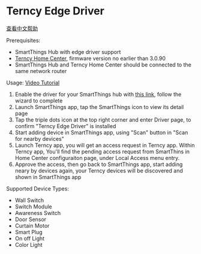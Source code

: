 # Terncy Edge Driver

[查看中文帮助](README.zh-cn.md)

Prerequisites:

- SmartThings Hub with edge driver support
- [Terncy Home Center](https://www.terncy.com), firmware version no earlier than 3.0.90
- SmartThings Hub and Terncy Home Center should be connected to the same network router

Usage: [Video Tutorial](https://youtu.be/TdaIbzesC4s)

1. Enable the driver for your SmartThings hub with [this link](https://bestow-regional.api.smartthings.com/invite/akMXbgae5nlb), follow the wizard to complete
1. Launch SmartThings app, tap the SmartThings icon to view its detail page
1. Tap the triple dots icon at the top right corner and enter Driver page, to confirm "Terncy Edge Driver" is installed
1. Start adding device in SmartThings app, using "Scan" button in "Scan for nearby devices"
1. Launch Terncy app, you will get an access request in Terncy app. Within Terncy app, You'll find the pending access request from SmartThins in Home Center configuraiton page, under Local Access menu entry.
1. Approve the access, then go back to SmartThings app, start adding neary by devices again, your Terncy devices will be discovered and shown in SmartThings app

Supported Device Types:
- Wall Switch
- Switch Module
- Awareness Switch
- Door Sensor
- Curtain Motor
- Smart Plug
- On off Light
- Color Light

